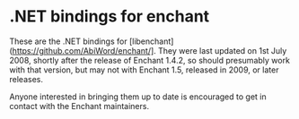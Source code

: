 # .NET bindings for enchant

These are the .NET bindings for [libenchant](https://github.com/AbiWord/enchant/]. They were last updated on 1st July 2008, shortly after the release of Enchant 1.4.2, so should presumably work with that version, but may not with Enchant 1.5, released in 2009, or later releases.

Anyone interested in bringing them up to date is encouraged to get in contact with the Enchant maintainers.
